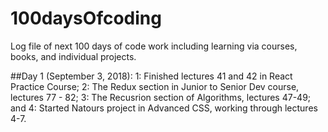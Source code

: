 # 100daysOfcoding
Log file of next 100 days of code work including learning via courses, books, and individual projects.

##Day 1 (September 3, 2018): 
  1: Finished lectures 41 and 42 in React Practice Course; 2: The Redux section in Junior to Senior Dev course, lectures 77 - 82; 3: The Recusrion section of Algorithms, lectures 47-49; and 4: Started Natours project in Advanced CSS, working through lectures 4-7.
